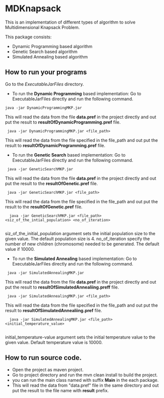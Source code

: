 # MDKnapsack
This is an implementation of different types of algorithm to solve Multidimensional Knapsack Problem. 

This package consists:
* Dynamic Programming based algorithm 
* Genetic Search based algorithm 
* Simulated Annealing based algorithm 

## How to run your programs

Go to the *ExecutableJarFiles* directory.

* To run the **Dynamic Programming** based implementation: Go to ExecutableJarFiles directly and run the following command.
 
 ```
 java -jar DynamicProgrammingMKP.jar
 ```
 This will read the data from the file **data.pref** in the project directly and out put the result to **resultOfDynamicProgramming.pref** file.
 
```
 java -jar DynamicProgrammingMKP.jar <file_path>
 ```
 This will read the data from the file specified in the file_path and out put the result to **resultOfDynamicProgramming.pref** file.
 
 * To run the **Genetic Search** based implementation: Go to ExecutableJarFiles directly and run the following command.
 ```
  java -jar GeneticSearchMKP.jar 
  ```
 This will read the data from the file **data.pref** in the project directly and out put the result to the **resultOfGenetic.pref** file.
 
 ```
  java -jar GeneticSearchMKP.jar <file_path> 
  ```
  This will read the data from the file specified in the file_path and out put the result to the **resultOfGenetic.pref** file. 
  ```
    java -jar GeneticSearchMKP.jar <file_path> <siz_of_the_intial_population> <no_of_iteration>
    
   ```
   siz_of_the_initial_population argument sets the initial population size to the given value. The default population size is 4. no_of_iteration specify the number of new children (chromosome) needed to be generated. The default value if 10000. 
 
  
 * To run the **Simulated Annealing** based implementation: Go to ExecutableJarFiles directly and run the following command.
 ```
  java -jar SimulatedAnnealingMKP.jar
  ```
 This will read the data from the file **data.pref** in the project directly and out put the result to **resultOfSimulatedAnnealiing.preff** file.
 
 ```
  java -jar SimulatedAnnealingMKP.jar <file_path> 
  ```
  This will read the data from the file specified in the file_path and out put the result to **resultOfSimulatedAnnealiing.pref** file. 
  ```
    java -jar SimulatedAnnealingMKP.jar <file_path> <initial_temperature_value> 
    
   ```
   initial_temperature-value argument sets the initial temperature value to the given value. Default temperature value is 10000.
    
## How to run source code.
* Open the project as maven project. 
* Go to project directory and run the mvn clean install to build the project.
* you can run the main class named with suffix **Main** in the each package. 
* This will read the data from "data.pref" file in the same directory and out put the result to the file name with **result** prefix.   
 